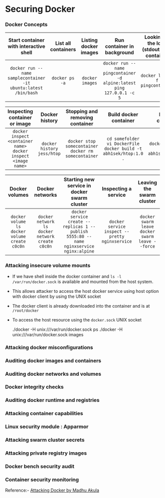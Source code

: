 # Securing Docker

### Docker Concepts

| Start container with interactive shell | List all containers | Listing docker images | Run container in background | Looking at the logs (stdout) of a container |
|:---:|:---:|:---:|:---:|:---:|
| `docker run --name samplecontainer -it ubuntu:latest /bin/bash` | `docker ps -a` | `docker images` | `docker run --name pingcontainer -d alpine:latest ping 127.0.0.1 -c 5` | `docker logs -f pingcontainer` |

| Inspecting container or image | Docker history | Stopping and removing container | Build docker container | Run the container |
|:---:|:---:|:---:|:---:|:---:|
| `docker inspect <container name>` <br> `docker inspect <image name>` | `docker history jess/htop` | `docker stop somecontainer` <br> `docker rm somecontainer` | `cd somefolder` <br> `vi DockerFile` <br> `docker build -t abh1sek/htop:1.0 .` | `docker run --rm -it abh1sek/htop:1.0` |

| Docker volumes | Docker networks | Starting new service in docker swarm cluster | Inspecting a service | Leaving the swarm cluster |
|:---:|:---:|:---:|:---:|:---:|
| `docker volume ls` <br> `docker volume create c0c0n` | `docker network ls` <br> `docker network create c0c0n` | `docker service create --replicas 1 --publish 5555:80 --name nginxservice nginx:alpine` | `docker service inspect --pretty nginxservice` | `docker swarm leave` <br> `docker swarm leave --force` |


### Attacking insecure volume mounts

- If we have shell inside the docker container and `ls -l /var/run/docker.sock` is available and mounted from the host system.
- This allows attacker to access the host docker service using host option with docker client by using the UNIX socket
- The docker client is already downloaded into the container and is at `/root/docker`
- To access the host resource using the `docker.sock` UNIX socket
    
    ./docker -H unix:///var/run/docker.sock ps
    ./docker -H unix:///var/run/docker.sock images


### Attacking docker misconfigurations

### Auditing docker images and containers

### Auditing docker networks and volumes

### Docker integrity checks

### Auditing docker runtime and registries

### Attacking container capabilities

### Linux security module : Apparmor

### Attacking swarm cluster secrets

### Attacking private registry images

### Docker bench security audit

### Container security monitoring

Reference:- [Attacking Docker by Madhu Akula](https://madhuakula.com/content/attacking-and-auditing-docker-containers-and-kubernetes-clusters/index.html)
